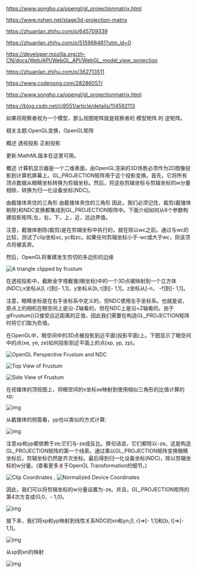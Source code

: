 https://www.songho.ca/opengl/gl_projectionmatrix.html

https://www.nshen.net/stage3d-projection-matrix

https://zhuanlan.zhihu.com/p/645709339

https://zhuanlan.zhihu.com/p/515968481?utm_id=0

https://developer.mozilla.org/zh-CN/docs/Web/API/WebGL_API/WebGL_model_view_projection

https://zhuanlan.zhihu.com/p/362713511

https://www.codenong.com/28286057/

https://www.songho.ca/opengl/gl_projectionmatrix.html


https://blog.csdn.net/cj9551/article/details/114592113

如果将观察者视为一个模型，那么视图矩阵就是观察者的 模型矩阵 的 逆矩阵。

相关主题:OpenGL变换，OpenGL矩阵

概述
透视投影
正射投影

更新:MathML版本在这里可用。

概述
计算机显示器是一个二维表面。由OpenGL渲染的3D场景必须作为2D图像投影到计算机屏幕上。GL_PROJECTION矩阵用于这个投影变换。首先，它将所有顶点数据从眼睛坐标转换为剪辑坐标。然后，将这些剪辑坐标与剪辑坐标的w分量相除，转换为归一化设备坐标(NDC)。

由截锥体夹住的三角形
由截锥体夹住的三角形
因此，我们必须记住，裁剪(截锥体剔除)和NDC变换都集成到GL_PROJECTION矩阵中。下面介绍如何从6个参数构建投影矩阵;左，右，下，上，近，远边界值。

注意，截锥体剔除(裁剪)是在剪辑坐标中执行的，就在除以wc之前。通过与wc的比较，测试了clip坐标xc, yc和zc。如果任何剪辑坐标小于-wc或大于wc，则该顶点将被丢弃。

然后，OpenGL将重建发生剪切的多边形的边缘

![A triangle clipped by frustum](https://www.songho.ca/opengl/files/gl_frustumclip.png)

在透视投影中，截断金字塔截锥(眼坐标)中的一个3D点被映射到一个立方体(NDC);x坐标从[l, r]到[- 1,1]，y坐标从[b, t]到[- 1,1]，z坐标从[-n， -f]到[- 1,1]。

注意，眼睛坐标是在右手坐标系中定义的，但NDC使用左手坐标系。也就是说，原点上的相机在眼空间上是沿-Z轴看的，但在NDC上是沿+Z轴看的。由于glFrustum()只接受远近距离的正值，因此我们需要在构造GL_PROJECTION矩阵时将它们取为负值。

在OpenGL中，眼空间中的3D点被投影到近平面(投影平面)上。下图显示了眼空间中的点(xe, ye, ze)如何投影到近平面上的点(xp, yp, zp)。

![OpenGL Perspective Frustum and NDC](https://www.songho.ca/opengl/files/gl_projectionmatrix01.png)

![Top View of Frustum](https://www.songho.ca/opengl/files/gl_projectionmatrix03.png)

![Side View of Frustum](https://www.songho.ca/opengl/files/gl_projectionmatrix04.png)

在视锥体的顶视图上，将眼空间的x坐标xe映射到使用相似三角形的比值计算的xp;

![img](https://www.songho.ca/opengl/files/gl_projectionmatrix_eq01.png)

从截锥体的侧面看，yp也以类似的方式计算;

![img](https://www.songho.ca/opengl/files/gl_projectionmatrix_eq02.png)

注意xp和yp都依赖于ze;它们与-ze成反比。换句话说，它们都除以-ze。这是构造GL_PROJECTION矩阵的第一个线索。通过乘以GL_PROJECTION矩阵变换眼睛坐标后，剪辑坐标仍然是齐次坐标。最后得到归一化设备坐标(NDC)，除以剪辑坐标的w分量。(查看更多关于OpenGL Transformation的细节。)

![Clip Coordinates](https://www.songho.ca/opengl/files/gl_transform08.png) ,  ![Normalized Device Coordinates](https://www.songho.ca/opengl/files/gl_transform12.png)

因此，我们可以将剪辑坐标的w分量设置为-ze。并且，GL_PROJECTION矩阵的第4次方变成(0,0，- 1,0)。

![img](https://www.songho.ca/opengl/files/gl_projectionmatrix_eq03.png)

接下来，我们将xp和yp映射到线性关系NDC的xn和yn;[l, r]⇒[- 1,1]和[b, t]⇒[- 1,1]。

![img](https://www.songho.ca/opengl/files/gl_projectionmatrix05.png)

   从xp到xn的映射

![img](https://www.songho.ca/opengl/files/gl_projectionmatrix_eq04.png)

